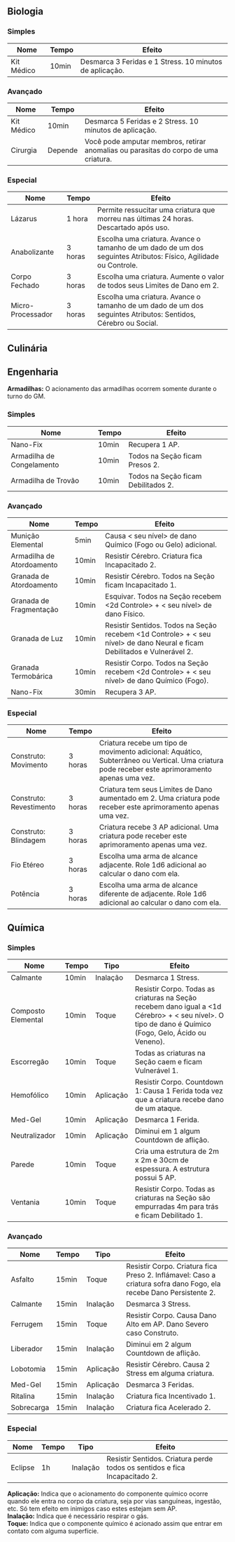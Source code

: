 ## Biologia

### Simples

| Nome       | Tempo | Efeito                                                  |
| ---------- | ----- | ------------------------------------------------------- |
| Kit Médico | 10min | Desmarca 3 Feridas e 1 Stress. 10 minutos de aplicação. |

### Avançado

| Nome       | Tempo   | Efeito                                                                              |
| ---------- | ------- | ----------------------------------------------------------------------------------- |
| Kit Médico | 10min   | Desmarca 5 Feridas e 2 Stress. 10 minutos de aplicação.                             |
| Cirurgia   | Depende | Você pode amputar membros, retirar anomalias ou parasitas do corpo de uma criatura. |

### Especial

| Nome              | Tempo   | Efeito                                                                                                           |
| ----------------- | ------- | ---------------------------------------------------------------------------------------------------------------- |
| Lázarus           | 1 hora  | Permite ressucitar uma criatura que morreu nas últimas 24 horas. Descartado após uso.                            |
| Anabolizante      | 3 horas | Escolha uma criatura. Avance o tamanho de um dado de um dos seguintes Atributos: Físico, Agilidade ou Controle.  |
| Corpo Fechado     | 3 horas | Escolha uma criatura. Aumente o valor de todos seus Limites de Dano em 2.                                        |
| Micro-Processador | 3 horas | Escolha uma criatura. Avance o tamanho de um dado de um dos seguintes Atributos: Sentidos, Cérebro ou Social. |

## Culinária

## Engenharia

**Armadilhas:** O acionamento das armadilhas ocorrem somente durante o turno do GM.

### Simples

| Nome                      | Tempo | Efeito                              |
| ------------------------- | ----- | ----------------------------------- |
| Nano-Fix                  | 10min | Recupera 1 AP.                      |
| Armadilha de Congelamento | 10min | Todos na Seção ficam Presos 2.      |
| Armadilha de Trovão       | 10min | Todos na Seção ficam Debilitados 2. |

### Avançado

| Nome                      | Tempo | Efeito                                                                                                                    |
| ------------------------- | ----- | ------------------------------------------------------------------------------------------------------------------------- |
| Munição Elemental         | 5min  | Causa < seu nível> de dano Químico (Fogo ou Gelo) adicional.                                                              |
| Armadilha de Atordoamento | 10min | Resistir Cérebro. Criatura fica Incapacitado 2.                                                                           |
| Granada de Atordoamento   | 10min | Resistir Cérebro. Todos na Seção ficam Incapacitado 1.                                                                    |
| Granada de Fragmentação   | 10min | Esquivar. Todos na Seção recebem <2d Controle> + < seu nível> de dano Físico.                                             |
| Granada de Luz            | 10min | Resistir Sentidos. Todos na Seção recebem <1d Controle> + < seu nível> de dano Neural e ficam Debilitados e Vulnerável 2. |
| Granada Termobárica       | 10min | Resistir Corpo. Todos na Seção recebem <2d Controle> + < seu nível> de dano Químico (Fogo).                               |
| Nano-Fix                  | 30min | Recupera 3 AP.                                                                                                            |

### Especial

| Nome                    | Tempo   | Efeito                                                                                                                                          |
| ----------------------- | ------- | ----------------------------------------------------------------------------------------------------------------------------------------------- |
| Construto: Movimento    | 3 horas | Criatura recebe um tipo de movimento adicional: Aquático, Subterrâneo ou Vertical. Uma criatura pode receber este aprimoramento apenas uma vez. |
| Construto: Revestimento | 3 horas | Criatura tem seus Limites de Dano aumentado em 2. Uma criatura pode receber este aprimoramento apenas uma vez.                                  |
| Construto: Blindagem    | 3 horas | Criatura recebe 3 AP adicional. Uma criatura pode receber este aprimoramento apenas uma vez.                                                    |
| Fio Etéreo              | 3 horas | Escolha uma arma de alcance adjacente. Role 1d6 adicional ao calcular o dano com ela.                                                           |
| Potência                | 3 horas | Escolha uma arma de alcance diferente de adjacente. Role 1d6 adicional ao calcular o dano com ela.                                              |

## Química

### Simples

| Nome               | Tempo | Tipo      | Efeito                                                                                                                                                  |
| ------------------ | ----- | --------- | ------------------------------------------------------------------------------------------------------------------------------------------------------- |
| Calmante           | 10min | Inalação  | Desmarca 1 Stress.                                                                                                                                      |
| Composto Elemental | 10min | Toque     | Resistir Corpo. Todas as criaturas na Seção recebem dano igual a <1d Cérebro> + < seu nível>. O tipo de dano é Químico (Fogo, Gelo, Ácido ou Veneno). |
| Escorregão         | 10min | Toque     | Todas as criaturas na Seção caem e ficam Vulnerável 1.                                                                                                  |
| Hemofólico         | 10min | Aplicação | Resistir Corpo. Countdown 1: Causa 1 Ferida toda vez que a criatura recebe dano de um ataque.                                                           |
| Med-Gel            | 10min | Aplicação | Desmarca 1 Ferida.                                                                                                                                      |
| Neutralizador      | 10min | Aplicação | Diminui em 1 algum Countdown de aflição.                                                                                                                |
| Parede             | 10min | Toque     | Cria uma estrutura de 2m x 2m e 30cm de espessura. A estrutura possui 5 AP.                                                                             |
| Ventania           | 10min | Toque     | Resistir Corpo. Todas as criaturas na Seção são empurradas 4m para trás e ficam Debilitado 1.                                                           |

### Avançado

| Nome       | Tempo | Tipo      | Efeito                                                                                                             |
| ---------- | ----- | --------- | ------------------------------------------------------------------------------------------------------------------ |
| Asfalto    | 15min | Toque     | Resistir Corpo. Criatura fica Preso 2. Inflámavel: Caso a criatura sofra dano Fogo, ela recebe Dano Persistente 2. |
| Calmante   | 15min | Inalação  | Desmarca 3 Stress.                                                                                                 |
| Ferrugem   | 15min | Toque     | Resistir Corpo. Causa Dano Alto em AP. Dano Severo caso Construto.                                                 |
| Liberador  | 15min | Inalação  | Diminui em 2 algum Countdown de aflição.                                                                           |
| Lobotomia  | 15min | Aplicação | Resistir Cérebro. Causa 2 Stress em alguma criatura.                                                               |
| Med-Gel    | 15min | Aplicação | Desmarca 3 Feridas.                                                                                                |
| Ritalina   | 15min | Inalação  | Criatura fica Incentivado 1.                                                                                       |
| Sobrecarga | 15min | Inalação  | Criatura fica Acelerado 2.                                                                                         |

### Especial

| Nome    | Tempo | Tipo     | Efeito                                                                     |
| ------- | ----- | -------- | -------------------------------------------------------------------------- |
| Eclipse | 1h    | Inalação | Resistir Sentidos. Criatura perde todos os sentidos e fica Incapacitado 2. |

**Aplicação:** Indica que o acionamento do componente químico ocorre quando ele entra no corpo da criatura, seja por vias sanguíneas, ingestão, etc. Só tem efeito em inimigos caso estes estejam sem AP.  
**Inalação:** Indica que é necessário respirar o gás.  
**Toque:** Indica que o componente químico é acionado assim que entrar em contato com alguma superfície.
